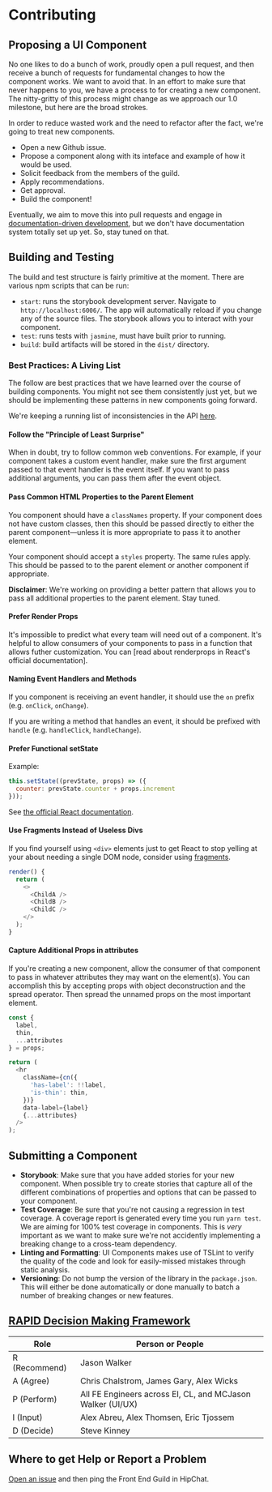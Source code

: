 # Contributing

## Proposing a UI Component

No one likes to do a bunch of work, proudly open a pull request, and then receive a bunch of requests for fundamental changes to how the component works. We want to avoid that. In an effort to make sure that never happens to you, we have a process to for creating a new component. The nitty-gritty of this process might change as we approach our 1.0 milestone, but here are the broad strokes.

In order to reduce wasted work and the need to refactor after the fact, we're going to treat new components.

- Open a new Github issue.
- Propose a component along with its inteface and example of how it would be used.
- Solicit feedback from the members of the guild.
- Apply recommendations.
- Get approval.
- Build the component!

Eventually, we aim to move this into pull requests and engage in [documentation-driven development][ddd], but we don't have documentation system totally set up yet. So, stay tuned on that.

[ddd]: https://medium.com/blacklane-engineering/documentation-driven-development-8b2ff119104f

## Building and Testing

The build and test structure is fairly primitive at the moment. There are various npm scripts that can be run:

- `start`: runs the storybook development server. Navigate to `http://localhost:6006/`. The app will automatically reload if you change any of the source files. The storybook allows you to interact with your component.
- `test`: runs tests with `jasmine`, must have built prior to running.
- `build`: build artifacts will be stored in the `dist/` directory.

### Best Practices: A Living List

The follow are best practices that we have learned over the course of building components. You might not see them consistently just yet, but we should be implementing these patterns in new components going forward.

We're keeping a running list of inconsistencies in the API [here](https://github.com/sendgrid/ui-components/issues/96).

#### Follow the "Principle of Least Surprise"

When in doubt, try to follow common web conventions. For example, if your component takes a custom event handler, make sure the first argument passed to that event handler is the event itself. If you want to pass additional arguments, you can pass them after the event object.

#### Pass Common HTML Properties to the Parent Element

You component should have a `classNames` property. If your component does not have custom classes, then this should be passed directly to either the parent component—unless it is more appropriate to pass it to another element.

Your component should accept a `styles` property. The same rules apply. This should be passed to to the parent element or another component if appropriate.

**Disclaimer**: We're working on providing a better pattern that allows you to pass all additional properties to the parent element. Stay tuned.

#### Prefer Render Props

It's impossible to predict what every team will need out of a component. It's helpful to allow consumers of your components to pass in a function that allows futher customization. You can [read about renderprops in React's official documentation].

[renderprops]: https://reactjs.org/docs/render-props.html

#### Naming Event Handlers and Methods

If you component is receiving an event handler, it should use the `on` prefix (e.g. `onClick`, `onChange`).

If you are writing a method that handles an event, it should be prefixed with `handle` (e.g. `handleClick`, `handleChange`).

#### Prefer Functional setState

Example:

```js
this.setState((prevState, props) => ({
  counter: prevState.counter + props.increment
}));
```

See [the official React documentation](https://reactjs.org/docs/state-and-lifecycle.html#state-updates-may-be-asynchronous).

#### Use Fragments Instead of Useless Divs

If you find yourself using `<div>` elements just to get React to stop yelling at your about needing a single DOM node, consider using [fragments][].

```js
render() {
  return (
    <>
      <ChildA />
      <ChildB />
      <ChildC />
    </>
  );
}
```

#### Capture Additional Props in attributes

If you're creating a new component, allow the consumer of that component to pass in whatever attributes they may want on the element(s).  You can accomplish this by accepting props with object deconstruction and the spread operator.  Then spread the unnamed props on the most important element.

```js
const {
  label,
  thin,
  ...attributes
} = props;

return (
  <hr
    className={cn({
      'has-label': !!label,
      'is-thin': thin,
    })}
    data-label={label}
    {...attributes}
  />
);
```

[fragments]: https://reactjs.org/blog/2017/11/28/react-v16.2.0-fragment-support.html

## Submitting a Component

- **Storybook**: Make sure that you have added stories for your new component. When possible try to create stories that capture all of the different combinations of properties and options that can be passed to your component.
- **Test Coverage**: Be sure that you're not causing a regression in test coverage. A coverage report is generated every time you run `yarn test`. We are aiming for 100% test coverage in components. This is _very_ important as we want to make sure we're not accidently implementing a breaking change to a cross-team dependency.
- **Linting and Formatting**: UI Components makes use of TSLint to verify the quality of the code and look for easily-missed mistakes through static analysis.
- **Versioning**: Do not bump the version of the library in the `package.json`. This will either be done automatically or done manually to batch a number of breaking changes or new features.

## [RAPID Decision Making Framework][rapid]

| Role          | Person or People                                           |
|---------------|------------------------------------------------------------|
| R (Recommend) | Jason Walker                                               |
| A (Agree)     | Chris Chalstrom, James Gary, Alex Wicks                    |
| P (Perform)   | All FE Engineers across EI, CL, and MCJason Walker (UI/UX) |
| I (Input)     | Alex Abreu, Alex Thomsen, Eric Tjossem                     |
| D (Decide)    | Steve Kinney                                               |

[rapid]: https://www.bridgespan.org/insights/library/organizational-effectiveness/rapid-decision-making

## Where to get Help or Report a Problem

[Open an issue](https://github.com/sendgrid/ui-components/issues) and then ping the Front End Guild in HipChat.
